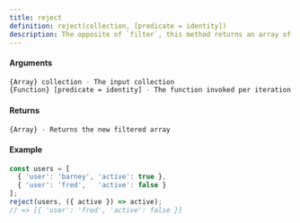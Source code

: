 ```yaml
---
title: reject
definition: reject(collection, [predicate = identity])
description: The opposite of `filter`, this method returns an array of all elements for which
---
```



#### Arguments


```bash
{Array} collection - The input collection
{Function} [predicate = identity] - The function invoked per iteration
```


#### Returns


```bash
{Array} - Returns the new filtered array
```


#### Example


```ts
const users = [
  { 'user': 'barney', 'active': true },
  { 'user': 'fred',   'active': false }
];
reject(users, ({ active }) => active);
// => [{ 'user': 'fred', 'active': false }]
```